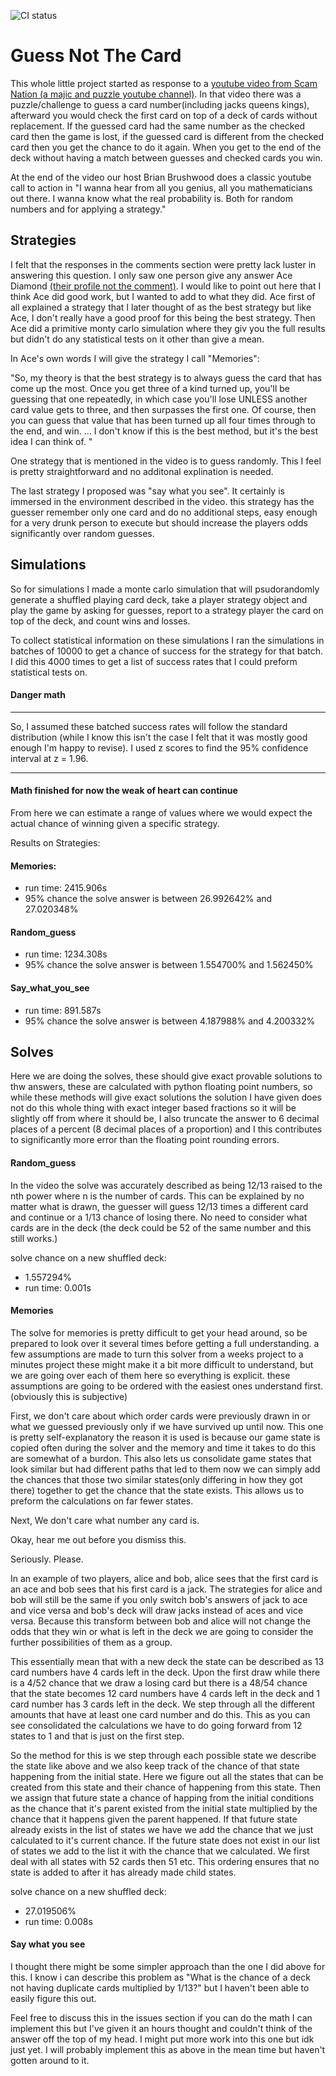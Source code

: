![CI status](https://github.com/theRealThomasDavidson/guess_not_the_card/actions/workflows/test.yml/badge.svg)

# Guess Not The Card

This whole little project started as response to a 
[youtube video from Scam Nation (a majic and puzzle youtube channel)](https://www.youtube.com/watch?v=Pkp51MZUD3Q&t=1s).
In that video there was a puzzle/challenge to guess a card number(including jacks queens kings), afterward you would 
check the first card on top of a deck of cards without replacement. If the guessed card had the same number as the 
checked card then the game is lost, if the guessed card is different from the checked card then you get the chance to 
do it again. When you get to the end of the deck without having a match between guesses and checked cards you win. 

At the end of the video our host Brian Brushwood does a classic youtube call to action in "I wanna hear from all you
genius, all you mathematicians out there. I wanna know what the real probability is. Both for random numbers and 
for applying a strategy."

## Strategies

I felt that the responses in the comments section were pretty lack luster in answering this question. I only saw one 
person give any answer Ace Diamond [(their profile not the comment)](https://www.youtube.com/channel/UCSlcPhWYE-liv6IJLUen12w).
I would like to point out here that I think Ace did good work, but I wanted to add to what they did. 
Ace first of all explained a strategy that I later thought of as the best strategy but like Ace, I don't really have 
a good proof for this being the best strategy. Then Ace did a primitive monty carlo simulation where they giv you the 
full results but didn't do any statistical tests on it other than give a mean. 

In Ace's own words I will give the strategy I call "Memories": 

"So, my theory is that the best strategy is to always guess the card that has come up the most.  Once you get three of 
a kind turned up, you'll be guessing that one repeatedly, in which case you'll lose UNLESS another card value gets to 
three, and then surpasses the first one. Of course, then you can guess that value that has been turned up all four 
times through to the end, and win. ... I don't know if this is the best method, but it's the best idea I can think of.
"

One strategy that is mentioned in the video is to guess randomly. This I feel is pretty straightforward and no additonal 
explination is needed. 

The last strategy I proposed was "say what you see". It certainly is immersed in the environment described in the video. 
this strategy has the guesser remember only one card and do no additional steps, easy enough for a very drunk person to 
execute but should increase the players odds significantly over random guesses. 

## Simulations

So for simulations I made a monte carlo simulation that will psudorandomly generate a shuffled playing card deck, take 
a player strategy object and play the game by asking for guesses, report to a strategy player the card on top of the 
deck, and count wins and losses. 

To collect statistical information on these simulations I ran the simulations in batches of 10000 to get a chance of 
success for the strategy for that batch. I did this 4000 times to get a list of success rates that I could preform 
statistical tests on.
 
#### Danger math

-------

So, I assumed these batched success rates will follow the standard distribution (while I know this isn't the case I felt
 that it was mostly good enough I'm happy to revise). I used z scores to find the 95% confidence interval at z = 1.96.

------

#### Math finished for now the weak of heart can continue

From here we can estimate a range of values where we would expect the actual chance of winning given a specific strategy.

Results on Strategies:

#### Memories: 
    
 - run time: 2415.906s
 - 95% chance the solve answer is between 26.992642% and 27.020348%

#### Random_guess

 - run time: 1234.308s
 - 95% chance the solve answer is between 1.554700% and 1.562450%

#### Say_what_you_see 
 - run time: 891.587s
 - 95% chance the solve answer is between 4.187988% and 4.200332%

## Solves

Here we are doing the solves, these should give exact provable solutions to thw answers, these are calculated with 
python floating point numbers, so while these methods will give exact solutions the solution I have given does not do 
this whole thing with exact integer based fractions so it will be slightly off from where it should be, I also truncate 
the answer to 6 decimal places of a percent (8 decimal places of a proportion) and I this contributes to significantly 
more error than the floating point rounding errors.

#### Random_guess

In the video the solve was accurately described as being 12/13 raised to the nth power where n is the number of cards.
This can be explained by no matter what is drawn, the guesser will guess 12/13 times a different card and continue or a 
1/13 chance of losing there. No need to consider what cards are in the deck (the deck could be 52 of the same number and
 this still works.)
 
 solve chance on a new shuffled deck: 
 - 1.557294%
 - run time: 0.001s
 
 
#### Memories

The solve for memories is pretty difficult to get your head around, so be prepared to look over it several times before 
getting a full understanding. a few assumptions are made to turn this solver from a weeks project to a minutes project 
these might make it a bit more difficult to understand, but we are going over each of them here so everything is 
explicit. these assumptions are going to be ordered with the easiest ones understand first. (obviously this is 
subjective)

First, we don't care about which order cards were previously drawn in or what we guessed previously only if we have 
survived up until now. This one is pretty self-explanatory the reason it is used is because our game state is copied 
often during the solver and the memory and time it takes to do this are somewhat of a burdon. This also lets us 
consolidate game states that look similar but had different paths that led to them now we can simply add the chances 
that those two similar states(only differing in how they got there) together to get the chance that the state exists. 
This allows us to preform the calculations on far fewer states. 

Next, We don't care what number any card is. 

Okay, hear me out before you dismiss this. 

Seriously. Please. 

In an example of two players, alice and bob, alice sees that the first card is an ace and bob sees that his first card 
is a jack. The strategies for alice and  bob will still be the same if you only switch bob's answers of jack to ace and
vice versa and bob's deck will draw jacks instead of aces and vice versa. Because this transform between bob and alice 
will not change the odds that they win or what is left in the deck we are going to consider the further possibilities 
of them as a group.

This essentially mean that with a new deck the state can be described as 13 card numbers have 4 cards left in the deck.
Upon the first draw while there is a 4/52 chance that we draw a losing card but there is a 48/54 chance that the state 
becomes 12 card numbers have 4 cards left in the deck and 1 card number has 3 cards left in the deck.
We step through all the  different amounts that have at least one card number and do this. This as you can see consolidated the 
calculations we have to do going forward from 12 states to 1 and that is just on the first step.

So the method for this is we step through each possible state we describe the state like above and we also keep track of
the chance of that state happening from the initial state. Here we figure out all the states that can be created from 
this state and their chance of happening from this state. Then we assign that future state a chance of happing from the 
initial conditions as the chance that it's parent existed from the initial state multiplied by the chance that it happens
given the parent happened. If that future state already exists in the list of states we have we add the chance that we
just calculated to it's current chance. If the future state does not exist in our list of states we add to the list it 
with the chance that we calculated. We first deal with all states with 52 cards then 51 etc. This ordering ensures that 
no state is added to after it has already made child states. 

solve chance on a new shuffled deck: 
 - 27.019506%
 - run time:  0.008s
 #### Say what you see
 
 I thought there might be some simpler approach than the one I did above for this. I know i can describe this problem as
 "What is the chance of a deck not having duplicate cards multiplied by 1/13?" but I haven't been able to easily figure 
 this out.
 
 Feel free to discuss this in the issues section if you can do the math I can implement this but I've given it an hours
 thought and couldn't think of the answer off the top of my head. I might put more work into this one but idk just yet.
 I will probably implement this as above in the mean time but haven't gotten around to it.
 
